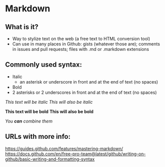 # Markdown

## What is it?
* Way to stylize text on the web (a free text to HTML conversion tool)
* Can use in many places in Github: gists (whatever those are); comments in issues and pull requests; files with .md or .markdown extensions

## Commonly used syntax:
* Italic
  * an asterisk or underscore in front and at the end of text (no spaces)
* Bold
 * 2 asterisks or 2 underscores in front and at the end of text (no spaces)



*This text will be italic*
_This will also be italic_

**This text will be bold**
__This will also be bold__

_You **can** combine them_


## URLs with more info:
https://guides.github.com/features/mastering-markdown/
https://docs.github.com/en/free-pro-team@latest/github/writing-on-github/basic-writing-and-formatting-syntax
